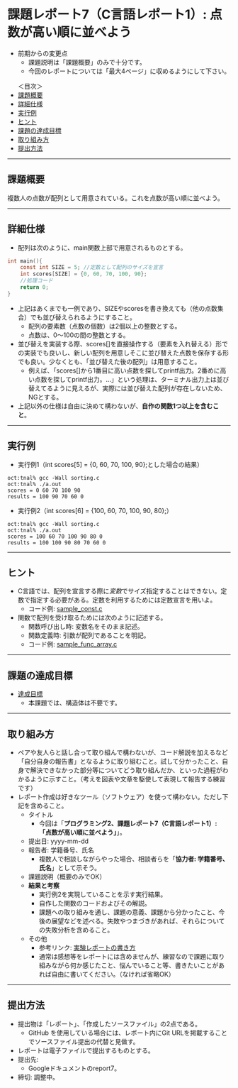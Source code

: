 # 課題レポート7（C言語レポート1）: 点数が高い順に並べよう

- 前期からの変更点
  - 課題説明は「課題概要」のみで十分です。
  - 今回のレポートについては「最大4ページ」に収めるようにして下さい。

<ul>
<lh>＜目次＞</lh>
<li><a href="#abst">課題概要</a>
<li><a href="#details">詳細仕様</a>
<li><a href="#output_example">実行例</a>
<li><a href="#hints">ヒント</a>
<li><a href="#goal">課題の達成目標</a>
<li><a href="#report">取り組み方</a>
<li><a href="#submit">提出方法</a>
</ul>

<hr>

## <a name="abst">課題概要</a>
複数人の点数が配列として用意されている。これを点数が高い順に並べよう。

<hr>

## <a name="details">詳細仕様</a>
- 配列は次のように、main関数上部で用意されるものとする。
```C
int main(){
    const int SIZE = 5; //定数として配列のサイズを宣言                          
    int scores[SIZE] = {0, 60, 70, 100, 90};
    //処理コード
    return 0;
}
```
- 上記はあくまでも一例であり、SIZEやscoresを書き換えても（他の点数集合）でも並び替えられるようにすること。
  - 配列の要素数（点数の個数）は2個以上の整数とする。
  - 点数は、0〜100の間の整数とする。
- 並び替えを実装する際、scores[]を直接操作する（要素を入れ替える）形での実装でも良いし、新しい配列を用意しそこに並び替えた点数を保存する形でも良い。少なくとも、「並び替えた後の配列」は用意すること。
  - 例えば、「scores[]から1番目に高い点数を探してprintf出力。2番めに高い点数を探してprintf出力。...」という処理は、ターミナル出力上は並び替えてるように見えるが、実際には並び替えた配列が存在しないため、NGとする。
- 上記以外の仕様は自由に決めて構わないが、**自作の関数1つ以上を含むこと**。

<hr>

## <a name="output_example">実行例</a>
- 実行例1（int scores[5] = {0, 60, 70, 100, 90};とした場合の結果）
```
oct:tnal% gcc -Wall sorting.c
oct:tnal% ./a.out
scores = 0 60 70 100 90
results = 100 90 70 60 0
```

- 実行例2（int scores[6] = {100, 60, 70, 100, 90, 80};）
```
oct:tnal% gcc -Wall sorting.c
oct:tnal% ./a.out
scores = 100 60 70 100 90 80 0
results = 100 100 90 80 70 60 0
```

<hr>

## <a name="hints">ヒント</a>
- C言語では、配列を宣言する際に*変数*でサイズ指定することはできない。定数で指定する必要がある。定数を利用するためには定数宣言を用いよ。
  - コード例: [sample_const.c](sample_const.c)
- 関数で配列を受け取るためには次のように記述する。
  - 関数呼び出し時: 変数名をそのまま記述。
  - 関数定義時: 引数が配列であることを明記。
  - コード例: [sample_func_array.c](sample_func_array.c)


<hr>

## <a name="goal">課題の達成目標</a>
- [達成目標](https://github.com/naltoma/c_intro/blob/master/C_intro.md#goal)
  - 本課題では、構造体は不要です。

<hr>

## <a name="report">取り組み方</a>
- ペアや友人らと話し合って取り組んで構わないが、コード解説を加えるなど「自分自身の報告書」となるように取り組むこと。試して分かったこと、自身で解決できなかった部分等についてどう取り組んだか、といった過程がわかるように示すこと。（考えを図表や文章を駆使して表現して報告する練習です）
- レポート作成は好きなツール（ソフトウェア）を使って構わない。ただし下記を含めること。
  - タイトル
    - 今回は「**プログラミング2、課題レポート7（C言語レポート1）: 「点数が高い順に並べよう」**」。
  - 提出日: yyyy-mm-dd
  - 報告者: 学籍番号、氏名
    - 複数人で相談しながらやった場合、相談者らを「**協力者: 学籍番号、氏名**」として示そう。
  - 課題説明（概要のみでOK）
  - **結果と考察**
    - 実行例2を実現していることを示す実行結果。
    - 自作した関数のコードおよびその解説。
    - 課題への取り組みを通し、課題の意義、課題から分かったこと、今後の展望などを述べる。失敗やつまづきがあれば、それらについての失敗分析を含めること。
  - その他
    - 参考リンク: [実験レポートの書き方](http://www.report.gusoku.net/jikken/jikkenreport.html)
    - 通常は感想等をレポートには含めませんが、練習なので課題に取り組みながら何か感じたこと、悩んでいること等、書きたいことがあれば自由に書いてください。（なければ省略OK）

<hr>

## <a name="submit">提出方法</a>
- 提出物は「レポート」、「作成したソースファイル」の2点である。
  - GitHub を使用している場合には、レポート内にGit URLを掲載することでソースファイル提出の代替と見做す。
- レポートは電子ファイルで提出するものとする。
- 提出先:
  - Googleドキュメントのreport7。
- 締切: 調整中。
